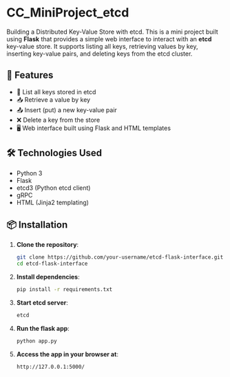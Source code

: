 # CC_MiniProject_etcd
Building a Distributed Key-Value Store with etcd.
This is a mini project built using **Flask** that provides a simple web interface to interact with an **etcd** key-value store. It supports listing all keys, retrieving values by key, inserting key-value pairs, and deleting keys from the etcd cluster.

## 🚀 Features

- 🔑 List all keys stored in etcd
- 📥 Retrieve a value by key
- 📤 Insert (put) a new key-value pair
- ❌ Delete a key from the store
- 🖥️ Web interface built using Flask and HTML templates

## 🛠️ Technologies Used

- Python 3
- Flask
- etcd3 (Python etcd client)
- gRPC
- HTML (Jinja2 templating)

## 📦 Installation

1. **Clone the repository**:
   ```bash
   git clone https://github.com/your-username/etcd-flask-interface.git
   cd etcd-flask-interface
   
2. **Install dependencies**:
   ```bash
   pip install -r requirements.txt

3. **Start etcd server**:
   ```bash
   etcd

4. **Run the flask app**:
   ```bash
   python app.py

5. **Access the app in your browser at**:
   ```bash
   http://127.0.0.1:5000/




